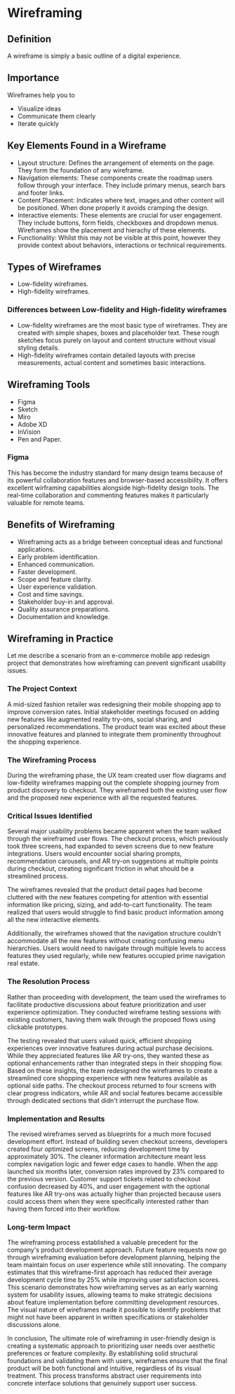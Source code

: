# Wireframing
## Definition
A wireframe is simply a basic outline of a digital experience.
## Importance
Wireframes help you to
+ Visualize ideas
+ Communicate them clearly
+ Iterate quickly
## Key Elements Found in a Wireframe
+ Layout structure: Defines the arrangement of elements on the page. They form the
  foundation of any wireframe.
+ Navigation elements: These components create the roadmap users follow through your
  interface. They include primary menus, search bars and footer links.
+ Content Placement: Indicates where text, images,and other content will be positioned.
  When done properly it avoids cramping the design.
+ Interactive elements: These elements are crucial for user engagement. They include buttons,
  form fields, checkboxes and dropdown menus. Wireframes show the placement and hierachy of these elements.
+ Functionality: Whilst this may not be visible at this point, however they provide context about behaviors,
  interactions or technical requirements.
## Types of Wireframes
+ Low-fidelity wireframes.
+ High-fidelity wireframes.
### Differences between Low-fidelity and High-fidelity wireframes
+ Low-fidelity wireframes are the most basic type of wireframes. They are created with simple shapes, boxes and
  placeholder text. These rough sketches focus purely on layout and content structure without visual styling details.
+ High-fidelity wireframes contain detailed layouts with precise measurements, actual content and sometimes basic
  interactions.
## Wireframing Tools
+ Figma
+ Sketch
+ Miro
+ Adobe XD
+ InVision
+ Pen and Paper.
### Figma
This has become the industry standard for many design teams because of its powerful collaboration features and browser-based
accessibility. It offers excellent wirframing capabilities alongside high-fidelity design tools. The real-time collaboration 
and commenting features makes it particularly valuable for remote teams.
## Benefits of Wireframing
+ Wireframing acts as a bridge between conceptual ideas and functional applications.
+ Early problem identification.
+ Enhanced communication.
+ Faster development.
+ Scope and feature clarity.
+ User experience validation.
+ Cost and time savings.
+ Stakeholder buy-in and approval.
+ Quality assurance preparations.
+ Documentation and knowledge.

## Wireframing in Practice
Let me describe a scenario from an e-commerce mobile app redesign project that demonstrates how wireframing can prevent significant 
usability issues.

### The Project Context
A mid-sized fashion retailer was redesigning their mobile shopping app to improve conversion rates. Initial stakeholder meetings focused
on adding new features like augmented reality try-ons, social sharing, and personalized recommendations. The product team was excited 
about these innovative features and planned to integrate them prominently throughout the shopping experience.

### The Wireframing Process
During the wireframing phase, the UX team created user flow diagrams and low-fidelity wireframes mapping out the complete shopping journey 
from product discovery to checkout. They wireframed both the existing user flow and the proposed new experience with all the requested features.

### Critical Issues Identified
Several major usability problems became apparent when the team walked through the wireframed user flows. The checkout process, which previously 
took three screens, had expanded to seven screens due to new feature integrations. Users would encounter social sharing prompts, recommendation 
carousels, and AR try-on suggestions at multiple points during checkout, creating significant friction in what should be a streamlined process.

The wireframes revealed that the product detail pages had become cluttered with the new features competing for attention with essential information
like pricing, sizing, and add-to-cart functionality. The team realized that users would struggle to find basic product information among all the new
interactive elements.

Additionally, the wireframes showed that the navigation structure couldn't accommodate all the new features without creating confusing menu hierarchies.
Users would need to navigate through multiple levels to access features they used regularly, while new features occupied prime navigation real estate.

### The Resolution Process
Rather than proceeding with development, the team used the wireframes to facilitate productive discussions about feature prioritization and user experience
optimization. They conducted wireframe testing sessions with existing customers, having them walk through the proposed flows using clickable prototypes.

The testing revealed that users valued quick, efficient shopping experiences over innovative features during actual purchase decisions. While they appreciated 
features like AR try-ons, they wanted these as optional enhancements rather than integrated steps in their shopping flow.
Based on these insights, the team redesigned the wireframes to create a streamlined core shopping experience with new features available as optional side paths.
The checkout process returned to four screens with clear progress indicators, while AR and social features became accessible through dedicated sections that didn't 
interrupt the purchase flow.

### Implementation and Results
The revised wireframes served as blueprints for a much more focused development effort. Instead of building seven checkout screens, developers created four 
optimized screens, reducing development time by approximately 30%. The cleaner information architecture meant less complex navigation logic and fewer edge
cases to handle.
When the app launched six months later, conversion rates improved by 23% compared to the previous version. Customer support tickets related to checkout
confusion decreased by 40%, and user engagement with the optional features like AR try-ons was actually higher than projected because users could access
them when they were specifically interested rather than having them forced into their workflow.

### Long-term Impact
The wireframing process established a valuable precedent for the company's product development approach. Future feature requests now go through wireframing
evaluation before development planning, helping the team maintain focus on user experience while still innovating. The company estimates that this wireframe-first
approach has reduced their average development cycle time by 25% while improving user satisfaction scores.
This scenario demonstrates how wireframing serves as an early warning system for usability issues, allowing teams to make strategic decisions about feature 
implementation before committing development resources. The visual nature of wireframes made it possible to identify problems that might not have been apparent
in written specifications or stakeholder discussions alone.

In conclusion, The ultimate role of wireframing in user-friendly design is creating a systematic approach to prioritizing user needs over aesthetic preferences or
feature complexity. By establishing solid structural foundations and validating them with users, wireframes ensure that the final product will be both functional 
and intuitive, regardless of its visual treatment. This process transforms abstract user requirements into concrete interface solutions that genuinely support
user success.
